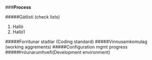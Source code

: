 ###**Process**

#####Gátlisti (check lists)
	<ol>
		<li>Halló</li>
		<li>Halló1</li>
	</ol>
#####Forritunar staðlar (Coding standard)
#####Vinnusamkomulag (working aggrements)
#####Configuration mgmt progress
#####Þróunarumhvefi(Development environment)
